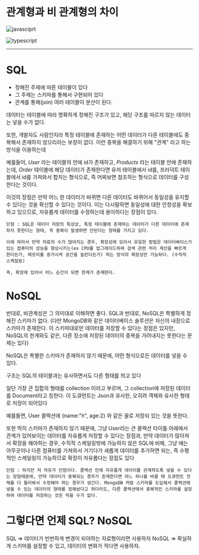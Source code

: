 # **관계형과 비 관계형의 차이**

![javasciprt](https://img.shields.io/badge/javascript-up%20to%20date-yellow)

![typescript](https://img.shields.io/badge/typescript-up%20to%20date-blue)

---

# SQL

- 정해진 주제에 따른 테이블이 있다
- 그 주제는 스키마를 통해서 구현되어 있다
- 관계를 통해(join) 여러 테이블이 분산이 된다.

데이터는 테이블에 따라 명확하게 정해진 구조가 있고, 해당 구조를 따르지 않는 데이터는 넣을 수가 없다.

또한, 개발자도 사람인지라 특정 테이블에 존재하는 어떤 데이터가 다른 테이블에도 중복해서 존재하지 않으리라는 보장이 없다.
이런 중복을 해결하기 위해 "관계" 라고 하는 방식을 이용하는데

예를들어, _User_ 라는 테이블의 안에 id가 존재하고, _Products_ 라는 테이블 안에 존재하는데, _Order_ 테이블에 해당 데이터가 존재한다면 유저 테이블에서 id를, 프러덕트 테이블에서 id를 가져와서 합치는 형식으로, 즉 어찌보면 참조하는 형식으로 데이터를 구성한다는 것이다.

이것의 장점은 만약 어느 한 데이터가 바뀌면 다른 데이터도 바뀌어서 동일성을 유지할 수 있다는 것을 확신할 수 있다는 것이다. 이는 다시말하면 동일성에 대한 안정성을 확보하고 있으므로, 자유롭게 데이터를 수정하는데 용이하다는 장점이 있다.

```
단점 : SQL은 데이터 저장의 특성상, 특정 테이블에 존재하는 데이터가 다른 데이터에 존재하지 못한다는 형태, 즉 중복이 발생하면 안된다는 형태를 가지고 있다.

이에 따라서 만약 자료의 수가 많아지는 경우, 확장성에 있어서 유일한 방법은 데이터베이스가 있는 컴퓨터의 성능을 향상시키는(ex CPU를 업그레이드하여 검색 관련 처리 계산을 빠르게 한다든가, 메모리를 증가시켜 공간을 늘린다든가) 하는 방식의 확장성만 가능하다. (수직적 스케일링)

즉, 확장에 있어서 어느 순간이 되면 한계가 존재한다.
```

# NoSQL

반대로, 비관계성은 그 의미대로 이해하면 좋다.
SQL과 반대로, NoSQL은 특별하게 정해진 스키마가 없다.
(다만 MongoDB와 같은 데이터베이스 솔루션은 자신의 내장으로 스키마가 존재한다. 이 스키마대로만 데이터를 저장할 수 있다는 장점은 있지만, NoSQL의 한계와도 같은, 다른 장소에 저장된 데이터의 중복을 가려내지는 못한다는 문제는 있다)

NoSQL은 특별한 스키마가 존재하지 않기 때문에, 어떤 형식으로든 데이터를 넣을 수 있다.

구조는 SQL의 테이블과는 유사하면서도 다른 형태를 띄고 있다

일단 가장 큰 집합의 형태를 collection 이라고 부르며,
그 collection에 저장된 데이터를 Document라고 칭한다.
이 도큐먼트는 Json과 유사한, 오히려 객체와 유사한 형태로 저장이 되어있다

예를들면, User 콜렉션에 {name:"h", age:2} 와 같은 꼴로 저장되 있는 것을 뜻한다.

또한 딱히 스키마가 존재하지 않기 때문에, 그냥 User라는 큰 콜렉션 타이틀 아래에서 관계가 있어보이는 데이터를 자유롭게 저장할 수 있다는 장점과, 만약 데이터가 많아져서 확장을 해야하는 경우, 수직적 스케일링밖에 가능하지 않은 SQL에 비해, 그냥 얘는 아무곳이나 다른 컴퓨터를 가져와서 거기다가 새롭게 데이터를 추가하면 되는, 즉 수평적인 스케일링이 가능하므로 확장이 자유롭다는 장점도 있다

```
단점 : 하지만 저 자유가 단점이다. 콜렉션 안에 자유롭게 데이터를 관계하도록 넣을 수 있다는 장점때문에, 만약 데이터가 중복되는 경우가 존재한다면 어느 하나를 바꿀 때 도큐먼트 전체를 다 둘러봐서 수정해야 하는 경우가 생긴다. MongoDB 처럼 스키마를 도입해서 콜렉션에 넣을 수 있는 데이터의 형태를 정해놨다고 하더라도, 다른 콜렉션에서 중복적인 스키마를 설정하여 데이터를 저장하는 것은 막을 수가 없다.
```

# 그렇다면 언제 SQL? NoSQL

SQL => 데이터가 빈번하게 변경이 되야하는 자료형이라면 사용하자
NoSQL => 확실하게 스키마를 설정할 수 있고, 데이터의 변화가 적다면 사용하자.
